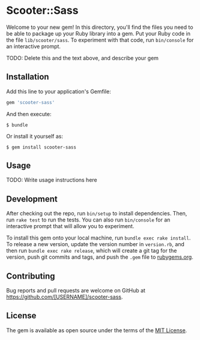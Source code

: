 # Scooter::Sass

Welcome to your new gem! In this directory, you'll find the files you need to be able to package up your Ruby library into a gem. Put your Ruby code in the file `lib/scooter/sass`. To experiment with that code, run `bin/console` for an interactive prompt.

TODO: Delete this and the text above, and describe your gem

## Installation

Add this line to your application's Gemfile:

```ruby
gem 'scooter-sass'
```

And then execute:

    $ bundle

Or install it yourself as:

    $ gem install scooter-sass

## Usage

TODO: Write usage instructions here

## Development

After checking out the repo, run `bin/setup` to install dependencies. Then, run `rake test` to run the tests. You can also run `bin/console` for an interactive prompt that will allow you to experiment.

To install this gem onto your local machine, run `bundle exec rake install`. To release a new version, update the version number in `version.rb`, and then run `bundle exec rake release`, which will create a git tag for the version, push git commits and tags, and push the `.gem` file to [rubygems.org](https://rubygems.org).

## Contributing

Bug reports and pull requests are welcome on GitHub at https://github.com/[USERNAME]/scooter-sass.


## License

The gem is available as open source under the terms of the [MIT License](http://opensource.org/licenses/MIT).

